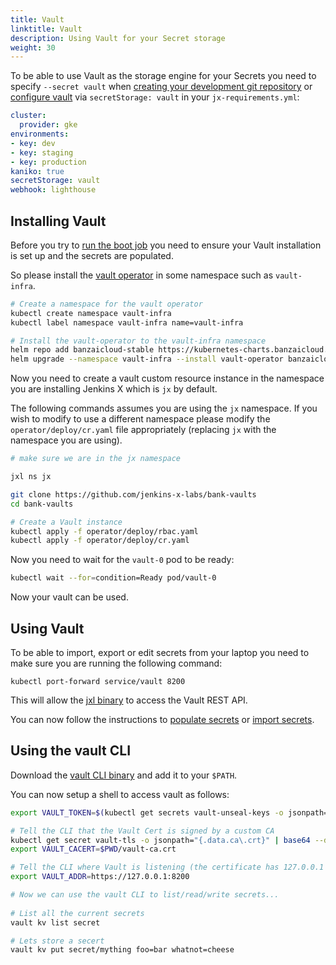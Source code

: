 ```yaml
---
title: Vault
linktitle: Vault
description: Using Vault for your Secret storage
weight: 30
---
```



To be able to use Vault as the storage engine for your Secrets you need to specify `--secret vault` when [creating your development git repository](/docs/labs/boot/getting-started/repository/) or [configure vault](/docs/labs/boot/getting-started/config/#vault) via `secretStorage: vault` in your `jx-requirements.yml`:

```yaml
cluster:
  provider: gke
environments:
- key: dev
- key: staging
- key: production
kaniko: true
secretStorage: vault
webhook: lighthouse
```

## Installing Vault

Before you try to [run the boot job](/docs/labs/boot/getting-started/run/) you need to ensure your Vault installation is set up and the secrets are populated.

So please install the [vault operator](https://banzaicloud.com/products/bank-vaults/) in some namespace such as `vault-infra`.

```bash 
# Create a namespace for the vault operator
kubectl create namespace vault-infra
kubectl label namespace vault-infra name=vault-infra

# Install the vault-operator to the vault-infra namespace
helm repo add banzaicloud-stable https://kubernetes-charts.banzaicloud.com
helm upgrade --namespace vault-infra --install vault-operator banzaicloud-stable/vault-operator --wait
```

Now you need to create a vault custom resource instance in the namespace you are installing Jenkins X which is `jx` by default. 

The following commands assumes you are using the `jx` namespace. If you wish to modify to use a different namespace please modify the `operator/deploy/cr.yaml` file appropriately (replacing `jx` with the namespace you are using).

```bash
# make sure we are in the jx namespace

jxl ns jx

git clone https://github.com/jenkins-x-labs/bank-vaults
cd bank-vaults

# Create a Vault instance
kubectl apply -f operator/deploy/rbac.yaml
kubectl apply -f operator/deploy/cr.yaml
```                    

Now you need to wait for the `vault-0` pod to be ready:

```bash 
kubectl wait --for=condition=Ready pod/vault-0
```

Now your vault can be used.

## Using Vault

To be able to import, export or edit secrets from your laptop you need to make sure you are running the following command:

```
kubectl port-forward service/vault 8200
```                  

This will allow the [jxl binary](/docs/labs/jxl/) to access the Vault REST API.

You can now follow the instructions to [populate secrets](/docs/labs/boot/getting-started/secrets/#populate-secrets) or [import secrets](/docs/labs/boot/getting-started/secrets/#importing-secrets).


## Using the vault CLI

Download the [vault CLI binary](https://www.vaultproject.io/downloads/) and add it to your `$PATH`.

You can now setup a shell to access vault as follows:

```bash 
export VAULT_TOKEN=$(kubectl get secrets vault-unseal-keys -o jsonpath={.data.vault-root} | base64 --decode)

# Tell the CLI that the Vault Cert is signed by a custom CA
kubectl get secret vault-tls -o jsonpath="{.data.ca\.crt}" | base64 --decode > $PWD/vault-ca.crt
export VAULT_CACERT=$PWD/vault-ca.crt

# Tell the CLI where Vault is listening (the certificate has 127.0.0.1 as well as alternate names)
export VAULT_ADDR=https://127.0.0.1:8200

# Now we can use the vault CLI to list/read/write secrets...
                                           
# List all the current secrets
vault kv list secret

# Lets store a secert
vault kv put secret/mything foo=bar whatnot=cheese
```

